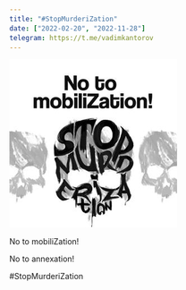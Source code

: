 ```yaml
---
title: "#StopMurderiZation"
date: ["2022-02-20", "2022-11-28"]
telegram: https://t.me/vadimkantorov
---
```

![campaign logo](2022-02-stopmurderization.jpg)

No to mobiliZation!

No to annexation!

#StopMurderiZation

